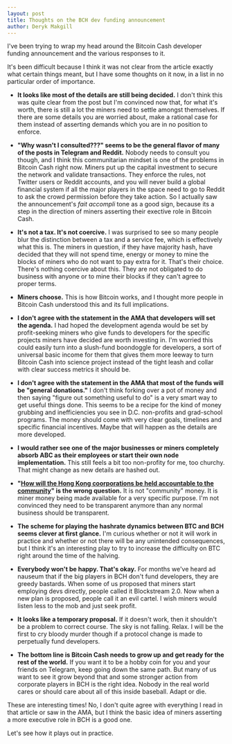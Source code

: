 ```yaml
---
layout: post
title: Thoughts on the BCH dev funding announcement
author: Deryk Makgill
---
```


I've been trying to wrap my head around the Bitcoin Cash developer funding announcement and the various responses to it.

It's been difficult because I think it was not clear from the article exactly what certain things meant, but I have some thoughts on it now, in a list in no particular order of importance.

- **It looks like most of the details are still being decided.** I don't think this was quite clear from the post but I'm convinced now that, for what it's worth, there is still a lot the miners need to settle amongst themselves. If there are some details you are worried about, make a rational case for them instead of asserting demands which you are in no position to enforce.

- **"Why wasn't I consulted???" seems to be the general flavor of many of the posts in Telegram and Reddit.** Nobody needs to consult you though, and I think this communitarian mindset is one of the problems in Bitcoin Cash right now. Miners put up the capital investment to secure the network and validate transactions. They enforce the rules, not Twitter users or Reddit accounts, and you will never build a global financial system if all the major players in the space need to go to Reddit to ask the crowd permission before they take action. So I actually saw the announcement's *fait accompli* tone as a good sign, because its a step in the direction of miners asserting their exective role in Bitcoin Cash.

- **It's not a tax. It's not coercive.** I was surprised to see so many people blur the distinction between a tax and a service fee, which is effectively what this is. The miners in question, if they have majority hash, have decided that they will not spend time, energy or money to mine the blocks of miners who do not want to pay extra for it. That's their choice. There's nothing coercive about this. They are not obligated to do business with anyone or to mine their blocks if they can't agree to proper terms.

- **Miners choose.** This is how Bitcoin works, and I thought more people in Bitcoin Cash understood this and its full implications.

- **I don't agree with the statement in the AMA that developers will set the agenda.** I had hoped the development agenda would be set by profit-seeking miners who give funds to developers for the specific projects miners have decided are worth investing in. I'm worried this could easily turn into a slush-fund boondoggle for developers, a sort of universal basic income for them that gives them more leeway to turn Bitcoin Cash into science project instead of the tight leash and collar with clear success metrics it should be. 

- **I don't agree with the statement in the AMA that most of the funds will be "general donations."** I don't think forking over a pot of money and then saying "figure out something useful to do" is a very smart way to get useful things done. This seems to be a recipe for the kind of money grubbing and inefficiencies you see in D.C. non-profits and grad-school programs. The money should come with very clear goals, timelines and specific financial incentives. Maybe that will happen as the details are more developed.

- **I would rather see one of the major businesses or miners completely absorb ABC as their employees or start their own node implementation.**  This still feels a bit too non-profity for me, too churchy. That might change as new details are hashed out.

- **"[How will the Hong Kong coorporations be held accountable to the community](https://read.cash/@Jake/some-thoughts-questions-on-jiang-zhuoers-miner-funding-announcement-84549728)" is the wrong question.** It is not "community" money. It is miner money being made available for a very specific purpose. I'm not convinced they need to be transparent anymore than any normal business should be transparent.

- **The scheme for playing the hashrate dynamics between BTC and BCH seems clever at first glance.** I'm curious whether or not it will work in practice and whether or not there will be any unintended consequences, but I think it's an interesting play to try to increase the difficulty on BTC right around the time of the halving.

- **Everybody won't be happy. That's okay.** For months we've heard ad nauseum that if the big players in BCH don't fund developers, they are greedy bastards. When some of us proposed that miners start employing devs directly, people called it Blockstream 2.0. Now when a new plan is proposed, people call it an evil cartel. I wish miners would listen less to the mob and just seek profit.

- **It looks like a temporary proposal.** If it doesn't work, then it shouldn't be a problem to correct course. The sky is not falling. Relax. I will be the first to cry bloody murder though if a protocol change is made to perpetually fund developers.

- **The bottom line is Bitcoin Cash needs to grow up and get ready for the rest of the world.** If you want it to be a hobby coin for you and your friends on Telegram, keep going down the same path. But many of us want to see it grow beyond that and some stronger action from corporate players in BCH is the right idea. Nobody in the real world cares or should care about all of this inside baseball. Adapt or die.

These are interesting times! No, I don't quite agree with everything I read in that article or saw in the AMA, but I think the basic idea of miners asserting a more executive role in BCH is a good one. 

Let's see how it plays out in practice.
